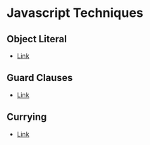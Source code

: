 # Javascript Techniques

## Object Literal 

- [Link](object_literal)

## Guard Clauses

- [Link](guard_clauses)

## Currying

- [Link](currying)
